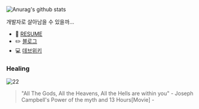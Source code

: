 ![Anurag's github stats](https://github-readme-stats.vercel.app/api?username=parker1609&show_icons=true&theme=radical)

개발자로 살아남을 수 있을까...
- :bust_in_silhouette: [RESUME](https://www.notion.so/PARK-SUNGBUM-822be949364443508c65cd697a10746e)
- :pencil2: [블로그](https://velog.io/@codemcd)
- :computer: [데브위키](https://www.notion.so/DEVWIKI-99f68d4721574b669a2641117898e516)

### Healing

![22](https://user-images.githubusercontent.com/34755287/113077391-066cf980-920c-11eb-9f98-98da4c6dee99.gif)

> "All The Gods, All the Heavens, All the Hells are within you" - Joseph Campbell's Power of the myth and 13 Hours[Movie] -
